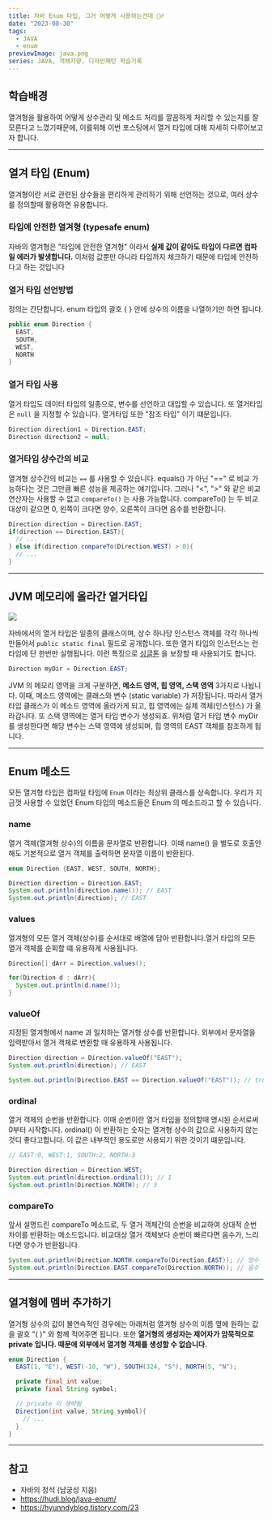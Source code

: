 ```yaml
---
title: 자바 Enum 타입, 그거 어떻게 사용하는건데 🤷‍♂️
date: "2023-08-30"
tags:
  - JAVA
  - enum
previewImage: java.png
series: JAVA, 객체지향, 디자인패턴 학습기록
---
```


## 학습배경

열겨형을 활용하여 어떻게 상수관리 및 메소드 처리를 깔끔하게 처리할 수 있는지를 잘 모른다고 느꼈기때문에, 이를위해 이번 포스팅에서 열거 타입에 대해 자세히 다루어보고자 합니다.

---

## 열겨 타입 (Enum)

열겨형이란 서로 관련된 상수들을 편리하게 관리하기 위해 선언하는 것으로, 여러 상수를 정의할때 활용하면 유용합니다.

### 타입에 안전한 열겨형 (typesafe enum)

자바의 열겨형은 "타입에 안전한 열겨형" 이라서 **실제 값이 같아도 타입이 다르면 컴파일 에러가 발생합니다.** 이처럼 값뿐만 아니라 타입까지 체크하기 때문에 타입에 안전하다고 하는 것입니다

### 열거 타입 선언방법

정의는 간단합니다. enum 타입의 괄호 { } 안에 상수의 이름을 나열하기만 하면 됩니다.

```java
public enum Direction {
  EAST,
  SOUTH,
  WEST,
  NORTH
}
```

### 열거 타입 사용

열거 타입도 데이터 타입의 일종으로, 변수를 선언하고 대입할 수 있습니다. 또 열거타입은 `null` 을 지정할 수 있습니다. 열거타입 또한 "참조 타입" 이기 떄문입니다.

```java
Direction direction1 = Direction.EAST;
Direction direction2 = null;
```

### 열거타입 상수간의 비교

열겨형 상수간의 비교는 `==` 를 사용할 수 있습니다. equals() 가 아닌 "==" 로 비교 가능하다는 것은 그만큼 빠른 성능을 제공하는 얘기입니다. 그러나 "<", ">" 와 같은 비교연산자는 사용할 수 없고 `compareTo()` 는 사용 가능합니다. compareTo() 는 두 비교대상이 같으면 0, 왼쪽이 크다면 양수, 오른쪽이 크다면 음수를 반환합니다.

```java
Direction direction = Direction.EAST;
if(direction == Direction.EAST){
  // ...
} else if(direction.compareTo(Direction.WEST) > 0){
  // ...
}
```

---

## JVM 메모리에 올라간 열거타입

![](https://velog.velcdn.com/images/msung99/post/266d6b69-71e2-4c09-b331-ddfb79063488/image.png)

자바에서의 열거 타입은 일종의 클래스이며, 상수 하나당 인스턴스 객체를 각각 하나씩 만들어서 `public static final` 필드로 공개합니다. 또한 열거 타입의 인스턴스는 런타임에 단 한번만 실행됩니다. 이런 특징으로 [싱글톤](https://velog.io/@msung99/JAVA-%EC%9E%90%EC%9B%90%EC%9D%84-%EC%A7%81%EC%A0%91-%EB%AA%85%EC%8B%9C%ED%95%98%EC%A7%80-%EB%A7%90%EA%B3%A0-%EC%9D%98%EC%A1%B4-%EA%B0%9D%EC%B2%B4-%EC%A3%BC%EC%9E%85%EC%9D%84-%EC%82%AC%EC%9A%A9%ED%95%98%EB%9D%BC-feat.-%EC%8B%B1%EA%B8%80%ED%86%A4) 을 보장할 때 사용되기도 합니다.

```java
Direction myDir = Direction.EAST;
```

JVM 의 메모리 영역을 크게 구분하면, **메소드 영역, 힙 영역, 스택 영역** 3가지로 나뉩니다. 이때, 메소드 영역에는 클래스와 변수 (static variable) 가 저장됩니다. 따라서 열거 타입 클래스가 이 메소드 영역에 올라가게 되고, 힙 영역에는 실제 객체(인스턴스) 가 올라갑니다. 또 스택 영역에는 열거 타입 변수가 생성되죠. 위처럼 열거 타입 변수 myDir 를 생성한다면 해당 변수는 스택 영역에 생성되며, 힙 영역의 EAST 객체를 참조하게 됩니다.

---

## Enum 메소드

모든 열겨형 타입은 컴파일 타임에 `Enum` 이라는 최상위 클래스를 상속합니다. 우리가 지금껏 사용할 수 있었던 Enum 타입의 메소드들은 Enum 의 메소드라고 할 수 있습니다.

### name

열거 객체(열겨형 상수)의 이름을 문자열로 반환합니다. 이때 name() 을 별도로 호출안해도 기본적으로 열거 객체를 출력하면 문자열 이름이 반환된다.

```java
enum Direction {EAST, WEST, SOUTH, NORTH};

Direction direction = Direction.EAST;
System.out.println(direction.name()); // EAST
System.out.println(direction); // EAST
```

### values

열겨형의 모든 열거 객체(상수)를 순서대로 배열에 담아 반환합니다.열거 타입의 모든 열거 객체를 순회할 떄 유용하게 사용됩니다.

```java
Direction[] dArr = Direction.values();

for(Direction d : dArr){
  System.out.println(d.name());
}
```

### valueOf

지정된 열겨형에서 name 과 일치하는 열거형 상수를 반환합니다. 외부에서 문자열을 입력받아서 열거 객체로 변환할 때 유용하게 사용됩니다.

```java
Direction direction = Direction.valueOf("EAST");
System.out.println(direction); // EAST

System.out.println(Direction.EAST == Direction.valueOf("EAST")); // true
```

### ordinal

열거 객체의 순번을 반환합니다. 이때 순번이란 열거 타입을 정의할때 명시된 순서로써 0부터 시작합니다. ordinal() 이 반환하는 숫자는 열겨형 상수의 값으로 사용하지 않는것디 좋다고합니다. 이 값은 내부적인 용도로만 사용되기 위한 것이기 떄문입니다.

```java
// EAST:0, WEST:1, SOUTH:2, NORTH:3

Direction direction = Direction.WEST;
System.out.println(direction.ordinal()); // 1
System.out.println(Direction.NORTH); // 3
```

### compareTo

앞서 설명드린 compareTo 메소드로, 두 열거 객체간의 순번을 비교하여 상대적 순번 차이를 반환하는 메소드입니다. 비교대상 열거 객체보다 순번이 빠르다면 음수가, 느리다면 양수가 반환됩니다.

```java
System.out.println(Direction.NORTH.compareTo(Direction.EAST)); // 양수
System.out.println(Direction.EAST.compareTo(Direction.NORTH)); // 음수
```

---

## 열겨형에 멤버 추가하기

열거형 상수의 값이 불연속적인 경우에는 아래처럼 열겨형 상수의 이름 옆에 원하는 값을 괄호 "( )" 와 함께 적어주면 됩니다. 또한 **열거형의 생성자는 제어자가 암묵적으로 private 입니다. 때문에 외부에서 열겨형 객체를 생성할 수 없습니다.**

```java
enum Direction {
  EAST(1, "E"), WEST(-10, "W"), SOUTH(324, "S"), NORTH(5, "N");

  private final int value;
  private final String symbol;

  // private 이 생략됨
  Direction(int value, String symbol){
    // ...
  }
}
```

---

## 참고

- 자바의 정석 (남궁성 지음)
- https://hudi.blog/java-enum/
- https://hyunndyblog.tistory.com/23
